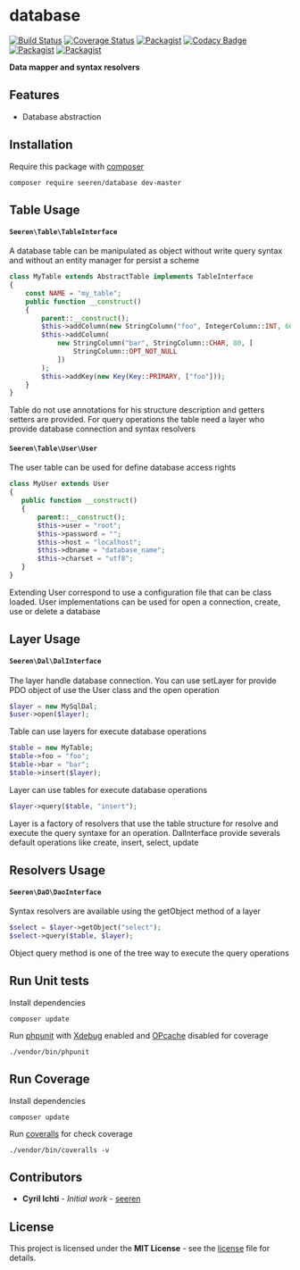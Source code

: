 # database
 [![Build Status](https://travis-ci.org/seeren/database.svg?branch=master)](https://travis-ci.org/seeren/database) [![Coverage Status](https://coveralls.io/repos/github/seeren/database/badge.svg?branch=master)](https://coveralls.io/github/seeren/database?branch=master) [![Packagist](https://img.shields.io/packagist/dt/seeren/database.svg)](https://packagist.org/packages/seeren/database/stats) [![Codacy Badge](https://api.codacy.com/project/badge/Grade/4a0463fb5a084be5bda68e4e36d7c7ac)](https://www.codacy.com/app/seeren/database?utm_source=github.com&amp;utm_medium=referral&amp;utm_content=seeren/database&amp;utm_campaign=Badge_Grade) [![Packagist](https://img.shields.io/packagist/v/seeren/database.svg)](https://packagist.org/packages/seeren/database#) [![Packagist](https://img.shields.io/packagist/l/seeren/log.svg)](LICENSE)

**Data mapper and syntax resolvers**

## Features
* Database abstraction

## Installation
Require this package with [composer](https://getcomposer.org/)
```
composer require seeren/database dev-master
```

## Table Usage
#### `Seeren\Table\TableInterface`
A database table can be manipulated as object without write query syntax and without an entity manager for persist a scheme
```php
class MyTable extends AbstractTable implements TableInterface
{
    const NAME = "my_table";
    public function __construct()
    {
        parent::__construct();
        $this->addColumn(new StringColumn("foo", IntegerColumn::INT, 60));
        $this->addColumn(
            new StringColumn("bar", StringColumn::CHAR, 80, [
                StringColumn::OPT_NOT_NULL
            ])
        );
        $this->addKey(new Key(Key::PRIMARY, ["foo"]));
    }
}
```
Table do not use annotations for his structure description and getters setters are provided. For query operations the table need a layer who provide database connection and syntax resolvers
 #### `Seeren\Table\User\User`
 The user table can be used for define database access rights
 ```php
class MyUser extends User
{
    public function __construct()
    {
        parent::__construct();
        $this->user = "root";
        $this->password = "";
        $this->host = "localhost";
        $this->dbname = "database_name";
        $this->charset = "utf8";
    }
}
```
Extending User correspond to use a configuration file that can be class loaded. User implementations can be used for open a connection, create, use or delete a database

## Layer Usage
#### `Seeren\Dal\DalInterface`
The layer handle database connection. You can use setLayer for provide PDO object of use the User class and the open  operation
```php
$layer = new MySqlDal;
$user->open($layer);
```
Table can use layers for execute database operations
```php
$table = new MyTable;
$table->foo = "foo";
$table->bar = "bar";
$table->insert($layer);
```
Layer can use tables for execute database operations
```php
$layer->query($table, "insert");
```
Layer is a factory of resolvers that use the table structure for resolve and execute the query syntaxe for an operation. DalInterface provide severals default operations like create, insert, select, update

## Resolvers Usage
#### `Seeren\DaO\DaoInterface`
Syntax resolvers are available using the getObject method of a layer
```php
$select = $layer->getObject("select");
$select->query($table, $layer);
```
Object query method is one of the tree way to execute the query operations

## Run Unit tests
Install dependencies
```
composer update
```
Run [phpunit](https://phpunit.de/) with [Xdebug](https://xdebug.org/) enabled and [OPcache](http://php.net/manual/fr/book.opcache.php) disabled for coverage
```
./vendor/bin/phpunit
```
## Run Coverage
Install dependencies
```
composer update
```
Run [coveralls](https://coveralls.io/) for check coverage
```
./vendor/bin/coveralls -v
```

##  Contributors
* **Cyril Ichti** - *Initial work* - [seeren](https://github.com/seeren)

## License
This project is licensed under the **MIT License** - see the [license](LICENSE) file for details.